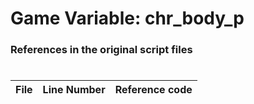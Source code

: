 # Game Variable: chr_body_p
### References in the original script files

#

| File | Line Number | Reference code |
| --- | --- | --- |
